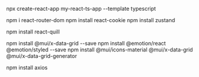 <!-- 리액트 프로젝트 설치 -->

npx create-react-app my-react-ts-app --template typescript

npm i react-router-dom
npm install react-cookie
npm install zustand

<!-- 에디터 -->

npm install react-quill

<!-- 그리드 -->

npm install @mui/x-data-grid --save
npm install @emotion/react @emotion/styled --save
npm install @mui/icons-material @mui/x-data-grid @mui/x-data-grid-generator

<!-- 서버 통신 -->

npm install axios
